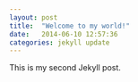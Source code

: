```yaml
---
layout: post
title:  "Welcome to my world!"
date:   2014-06-10 12:57:36
categories: jekyll update
---
```


This is my second Jekyll post.

[jekyll-gh]: https://github.com/jekyll/jekyll
[jekyll]:    http://jekyllrb.com
